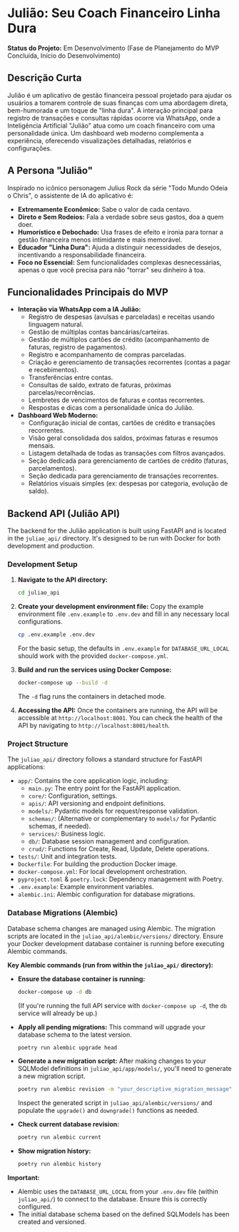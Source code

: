 # Julião: Seu Coach Financeiro Linha Dura

**Status do Projeto:** Em Desenvolvimento (Fase de Planejamento do MVP Concluída, Início do Desenvolvimento)

## Descrição Curta

Julião é um aplicativo de gestão financeira pessoal projetado para ajudar os usuários a tomarem controle de suas finanças com uma abordagem direta, bem-humorada e um toque de "linha dura". A interação principal para registro de transações e consultas rápidas ocorre via WhatsApp, onde a Inteligência Artificial "Julião" atua como um coach financeiro com uma personalidade única. Um dashboard web moderno complementa a experiência, oferecendo visualizações detalhadas, relatórios e configurações.

## A Persona "Julião"

Inspirado no icônico personagem Julius Rock da série "Todo Mundo Odeia o Chris", o assistente de IA do aplicativo é:

* **Extremamente Econômico:** Sabe o valor de cada centavo.
* **Direto e Sem Rodeios:** Fala a verdade sobre seus gastos, doa a quem doer.
* **Humorístico e Debochado:** Usa frases de efeito e ironia para tornar a gestão financeira menos intimidante e mais memorável.
* **Educador "Linha Dura":** Ajuda a distinguir necessidades de desejos, incentivando a responsabilidade financeira.
* **Foco no Essencial:** Sem funcionalidades complexas desnecessárias, apenas o que você precisa para não "torrar" seu dinheiro à toa.

## Funcionalidades Principais do MVP

* **Interação via WhatsApp com a IA Julião:**
    * Registro de despesas (avulsas e parceladas) e receitas usando linguagem natural.
    * Gestão de múltiplas contas bancárias/carteiras.
    * Gestão de múltiplos cartões de crédito (acompanhamento de faturas, registro de pagamentos).
    * Registro e acompanhamento de compras parceladas.
    * Criação e gerenciamento de transações recorrentes (contas a pagar e recebimentos).
    * Transferências entre contas.
    * Consultas de saldo, extrato de faturas, próximas parcelas/recorrências.
    * Lembretes de vencimentos de faturas e contas recorrentes.
    * Respostas e dicas com a personalidade única do Julião.
* **Dashboard Web Moderno:**
    * Configuração inicial de contas, cartões de crédito e transações recorrentes.
    * Visão geral consolidada dos saldos, próximas faturas e resumos mensais.
    * Listagem detalhada de todas as transações com filtros avançados.
    * Seção dedicada para gerenciamento de cartões de crédito (faturas, parcelamentos).
    * Seção dedicada para gerenciamento de transações recorrentes.
    * Relatórios visuais simples (ex: despesas por categoria, evolução de saldo).

## Backend API (Julião API)

The backend for the Julião application is built using FastAPI and is located in the `juliao_api/` directory. It's designed to be run with Docker for both development and production.

### Development Setup

1.  **Navigate to the API directory:**
    ```bash
    cd juliao_api
    ```
2.  **Create your development environment file:**
    Copy the example environment file `.env.example` to `.env.dev` and fill in any necessary local configurations.
    ```bash
    cp .env.example .env.dev
    ```
    For the basic setup, the defaults in `.env.example` for `DATABASE_URL_LOCAL` should work with the provided `docker-compose.yml`.

3.  **Build and run the services using Docker Compose:**
    ```bash
    docker-compose up --build -d
    ```
    The `-d` flag runs the containers in detached mode.

4.  **Accessing the API:**
    Once the containers are running, the API will be accessible at `http://localhost:8001`.
    You can check the health of the API by navigating to `http://localhost:8001/health`.

### Project Structure

The `juliao_api/` directory follows a standard structure for FastAPI applications:

-   `app/`: Contains the core application logic, including:
    -   `main.py`: The entry point for the FastAPI application.
    -   `core/`: Configuration, settings.
    -   `apis/`: API versioning and endpoint definitions.
    -   `models/`: Pydantic models for request/response validation.
    -   `schemas/`: (Alternative or complementary to `models/` for Pydantic schemas, if needed).
    -   `services/`: Business logic.
    -   `db/`: Database session management and configuration.
    -   `crud/`: Functions for Create, Read, Update, Delete operations.
-   `tests/`: Unit and integration tests.
-   `Dockerfile`: For building the production Docker image.
-   `docker-compose.yml`: For local development orchestration.
-   `pyproject.toml` & `poetry.lock`: Dependency management with Poetry.
-   `.env.example`: Example environment variables.
-   `alembic.ini`: Alembic configuration for database migrations.

### Database Migrations (Alembic)

Database schema changes are managed using Alembic. The migration scripts are located in the `juliao_api/alembic/versions/` directory. Ensure your Docker development database container is running before executing Alembic commands.

**Key Alembic commands (run from within the `juliao_api/` directory):**

*   **Ensure the database container is running:**
    ```bash
    docker-compose up -d db
    ```
    (If you're running the full API service with `docker-compose up -d`, the `db` service will already be up.)

*   **Apply all pending migrations:**
    This command will upgrade your database schema to the latest version.
    ```bash
    poetry run alembic upgrade head
    ```

*   **Generate a new migration script:**
    After making changes to your SQLModel definitions in `juliao_api/app/models/`, you'll need to generate a new migration script.
    ```bash
    poetry run alembic revision -m "your_descriptive_migration_message"
    ```
    Inspect the generated script in `juliao_api/alembic/versions/` and populate the `upgrade()` and `downgrade()` functions as needed.

*   **Check current database revision:**
    ```bash
    poetry run alembic current
    ```

*   **Show migration history:**
    ```bash
    poetry run alembic history
    ```

**Important:**
- Alembic uses the `DATABASE_URL_LOCAL` from your `.env.dev` file (within `juliao_api/`) to connect to the database. Ensure this is correctly configured.
- The initial database schema based on the defined SQLModels has been created and versioned.
